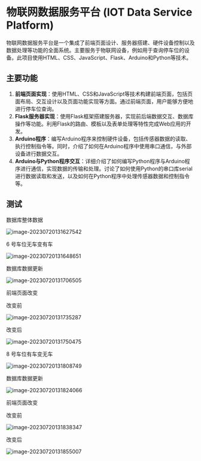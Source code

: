 # 物联网数据服务平台 (IOT Data Service Platform)

物联网数据服务平台是一个集成了前端页面设计、服务器搭建、硬件设备控制以及数据处理等功能的全面系统。主要服务于物联网设备，例如用于查询停车位的设备。此项目使用HTML、CSS、JavaScript、Flask、Arduino和Python等技术。

## 主要功能

1. **前端页面实现**：使用HTML、CSS和JavaScript等技术构建前端页面，包括页面布局、交互设计以及页面功能实现等方面。通过前端页面，用户能够方便地进行停车位查询。
2. **Flask服务器实现**：使用Flask框架搭建服务器，实现前后端数据交互、数据库操作等功能。利用Flask的路由、模板以及表单处理等特性完成Web应用的开发。
3. **Arduino程序**：编写Arduino程序来控制硬件设备，包括传感器数据的读取、执行控制指令等。同时，介绍了如何在Arduino程序中使用串口通信，与外部设备进行数据交互。
4. **Arduino与Python程序交互**：详细介绍了如何编写Python程序与Arduino程序进行通信，实现数据的传输和处理。讨论了如何使用Python的串口库serial进行数据读取和发送，以及如何在Python程序中处理传感器数据和控制指令等。

## 测试

数据库整体数据

![image-20230720131627542](D:/project/cloneproject/IOT-Data-Service-Platform/README.assets/image-20230720131627542.png)

6 号车位无车变有车

![image-20230720131648651](D:/project/cloneproject/IOT-Data-Service-Platform/README.assets/image-20230720131648651.png)

数据库数据更新

![image-20230720131706505](D:/project/cloneproject/IOT-Data-Service-Platform/README.assets/image-20230720131706505.png)

前端页面改变

改变前

![image-20230720131735287](D:/project/cloneproject/IOT-Data-Service-Platform/README.assets/image-20230720131735287.png)

改变后

![image-20230720131750475](D:/project/cloneproject/IOT-Data-Service-Platform/README.assets/image-20230720131750475.png)

8 号车位有车变无车

![image-20230720131808749](D:/project/cloneproject/IOT-Data-Service-Platform/README.assets/image-20230720131808749.png)

数据库数据更新

![image-20230720131824066](D:/project/cloneproject/IOT-Data-Service-Platform/README.assets/image-20230720131824066.png)

前端页面改变

改变前

![image-20230720131838347](D:/project/cloneproject/IOT-Data-Service-Platform/README.assets/image-20230720131838347.png)

改变后

![image-20230720131855007](D:/project/cloneproject/IOT-Data-Service-Platform/README.assets/image-20230720131855007.png)

